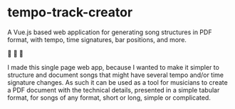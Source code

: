 # tempo-track-creator
A Vue.js based web application for generating song structures in PDF format, with tempo, time signatures, bar positions, and more.

🎵 🎵 🎵

I made this single page web app, because I wanted to make it simpler to structure and document songs that might have several tempo and/or time signature changes. As such it can be used as a tool for musicians to create a PDF document with the technical details, presented in a simple tabular format, for songs of any format, short or long, simple or complicated.
